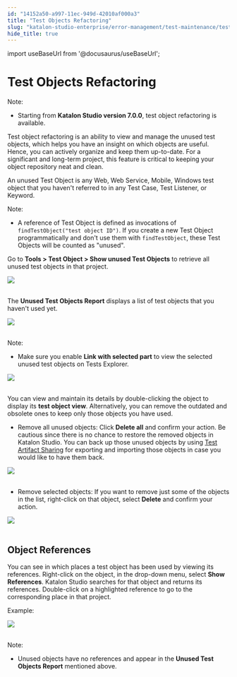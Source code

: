 ```yaml
---
id: "14152a50-a997-11ec-949d-42010af000a3"
title: "Test Objects Refactoring"
slug: "katalon-studio-enterprise/error-management/test-maintenance/test-objects-refactoring"
hide_title: true
---
```

import useBaseUrl from '@docusaurus/useBaseUrl';


# <a id="id" class="anchor_top_offset"/><a id="ariaid-title1" class="anchor_top_offset"/>Test Objects Refactoring

<div xmlns="http://www.w3.org/1999/xhtml" className="note note note_note"><span className="note__title">Note:</span> 
  <ul className="ul"><li className="li">
      <p className="p">Starting from <strong className="ph b">Katalon Studio version 7.0.0</strong>, test object refactoring is available.</p>
    </li></ul>
</div>
<p xmlns="http://www.w3.org/1999/xhtml" className="p">Test object refactoring is an ability to view and manage the unused test objects, which helps you have an insight on which objects are useful. Hence, you can actively organize and keep them up-to-date. For a significant and long-term project, this feature is critical to keeping your object repository neat and clean.</p> 
<p xmlns="http://www.w3.org/1999/xhtml" className="p">An unused Test Object is any Web, Web Service, Mobile, Windows test object that you haven't referred to in any Test Case, Test Listener, or Keyword.</p> 
<div xmlns="http://www.w3.org/1999/xhtml" className="note note note_note"><span className="note__title">Note:</span> 
  <ul className="ul"><li className="li">
      <p className="p">A reference of Test Object is defined as invocations of <code className="ph codeph">findTestObject("test object ID")</code>. If you create a new Test Object programmatically and don't use them with <code className="ph codeph">findTestObject</code>, these Test Objects will be counted as "unused".</p>
    </li></ul>
</div>
<p xmlns="http://www.w3.org/1999/xhtml" className="p">Go to <strong className="ph b">Tools &gt; Test Object &gt; Show unused Test Objects</strong> to retrieve all unused test objects in that project.</p> 
<p xmlns="http://www.w3.org/1999/xhtml" className="p"> <img className="image" height={141} src={useBaseUrl("https://github.com/katalon-studio/docs-images/raw/master/katalon-studio/docs/test-object-refactor/option.png")} width={486} /><br /><br /> </p> 
<p xmlns="http://www.w3.org/1999/xhtml" className="p">The <strong className="ph b">Unused Test Objects Report</strong> displays a list of test objects that you haven't used yet.</p> 
<p xmlns="http://www.w3.org/1999/xhtml" className="p"> <img className="image" height={254} src={useBaseUrl("https://github.com/katalon-studio/docs-images/raw/master/katalon-studio/docs/test-object-refactor/a.png")} width={745} /><br /><br /> </p> 
<div xmlns="http://www.w3.org/1999/xhtml" className="note note note_note"><span className="note__title">Note:</span> 
  <ul className="ul"><li className="li">Make sure you enable <strong className="ph b">Link with selected part</strong> to view the selected unused test objects on Tests Explorer. </li></ul>
</div>
<p xmlns="http://www.w3.org/1999/xhtml" className="p"><img className="image" height={87} src={useBaseUrl("https://github.com/katalon-studio/docs-images/raw/master/katalon-studio/docs/test-object-refactor/link-selected.png")} width={471} /><br /><br /></p> 
<p xmlns="http://www.w3.org/1999/xhtml" className="p">You can view and maintain its details by double-clicking the object to display its <strong className="ph b">test object view</strong>. Alternatively, you can remove the outdated and obsolete ones to keep only those objects you have used.</p> 
<ul xmlns="http://www.w3.org/1999/xhtml" className="ul"><li className="li">Remove all unused objects: Click <strong className="ph b">Delete all</strong> and confirm your action. Be cautious since there is no chance to restore the removed objects in Katalon Studio. You can back up those unused objects by using <a className="xref j-external-link" href="https://docs.katalon.com/katalon-studio/docs/import-export-test-artifact.html" target="_blank">Test Artifact Sharing</a> for exporting and importing those objects in case you would like to have them back.</li></ul> 
<p xmlns="http://www.w3.org/1999/xhtml" className="p"> <img className="image" height={192} src={useBaseUrl("https://github.com/katalon-studio/docs-images/raw/master/katalon-studio/docs/test-object-refactor/list-unused-objects.png")} width={442} /><br /><br /> </p> 
<ul xmlns="http://www.w3.org/1999/xhtml" className="ul"><li className="li">Remove selected objects: If you want to remove just some of the objects in the list, right-click on that object, select <strong className="ph b">Delete</strong> and confirm your action.</li></ul> 
<p xmlns="http://www.w3.org/1999/xhtml" className="p"> <img className="image" height={552} src={useBaseUrl("https://github.com/katalon-studio/docs-images/raw/master/katalon-studio/docs/test-object-refactor/remove-one.png")} width={636} /><br /><br /> </p> 

## <a id="id_1" class="anchor_top_offset"/>Object References

<p xmlns="http://www.w3.org/1999/xhtml" className="p">You can see in which places a test object has been used by   viewing its references. Right-click on the object, in the drop-down   menu, select <strong className="ph b">Show References</strong>. Katalon Studio   searches for that object and returns its references. Double-click   on a highlighted reference to go to the corresponding place in that   project.</p> 
<p xmlns="http://www.w3.org/1999/xhtml" className="p">Example:</p> 
<p xmlns="http://www.w3.org/1999/xhtml" className="p">   <img className="image" src={useBaseUrl("https://github.com/katalon-studio/docs-images/raw/master/katalon-studio/docs/test-object-refactor/object-reference.png")} /><br /><br /> </p> 
<div xmlns="http://www.w3.org/1999/xhtml" className="note note note_note"><span className="note__title">Note:</span> <ul className="ul"><li className="li"><p className="p">Unused objects have no references and appear in the  
        <strong className="ph b">Unused Test Objects Report</strong> mentioned above.</p></li></ul>
</div>
